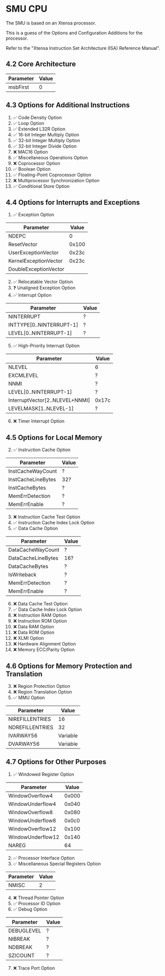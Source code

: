 # SMU CPU

The SMU is based on an Xtensa processor.

This is a guess of the Options and Configuration Additions for the processor.

Refer to the "Xtensa Instruction Set Architecture (ISA) Reference Manual".

## 4.2 Core Architecture

| Parameter | Value |
| --------- | ----- |
| msbFirst  | 0     |

## 4.3 Options for Additional Instructions

1.  ✅ Code Density Option
2.  ✅ Loop Option
3.  ✅ Extended L32R Option
4.  ✅ 16-bit Integer Multiply Option
5.  ✅ 32-bit Integer Multiply Option
6.  ✅ 32-bit Integer Divide Option
7.  ❌ MAC16 Option
8.  ✅ Miscellaneous Operations Option
9.  ❌ Coprocessor Option
10. ✅ Boolean Option
11. ✅ Floating-Point Coprocessor Option
12. ❌ Multiprocessor Synchronization Option
13. ✅ Conditional Store Option

## 4.4 Options for Interrupts and Exceptions

1.  ✅ Exception Option

| Parameter             | Value |
| --------------------- | ----- |
| NDEPC                 | 0     |
| ResetVector           | 0x100 |
| UserExceptionVector   | 0x23c |
| KernelExceptionVector | 0x23c |
| DoubleExceptionVector |       |
2.  ✅ Relocatable Vector Option
3.  ❓ Unaligned Exception Option
4.  ✅ Interrupt Option

| Parameter                | Value |
| ------------------------ | ----- |
| NINTERRUPT               | ?     |
| INTTYPE[0..NINTERRUPT-1] | ?     |
| LEVEL[0..NINTERRUPT-1]   | ?     |
5.  ✅ High-Priority Interrupt Option

| Parameter                       | Value |
| ------------------------------- | ----- |
| NLEVEL                          | 6     |
| EXCMLEVEL                       | ?     |
| NNMI                            | ?     |
| LEVEL[0..NINTERRUPT-1]          | ?     |
| InterruptVector[2..NLEVEL+NNMI] | 0x17c |
| LEVELMASK[1..NLEVEL-1]          | ?     |
6.  ❌ Timer Interrupt Option

## 4.5 Options for Local Memory

2.  ✅ Instruction Cache Option

| Parameter          | Value |
| ------------------ | ----- |
| InstCacheWayCount  | ?     |
| InstCacheLineBytes | 32?   |
| InstCacheBytes     | ?     |
| MemErrDetection    | ?     |
| MemErrEnable       | ?     |
3.  ❌ Instruction Cache Test Option
4.  ✅ Instruction Cache Index Lock Option
5.  ✅ Data Cache Option

| Parameter          | Value |
| ------------------ | ----- |
| DataCacheWayCount  | ?     |
| DataCacheLineBytes | 16?   |
| DataCacheBytes     | ?     |
| IsWriteback        | ?     |
| MemErrDetection    | ?     |
| MemErrEnable       | ?     |
6.  ❌ Data Cache Test Option
7.  ✅ Data Cache Index Lock Option
9.  ❌ Instruction RAM Option
10. ❌ Instruction ROM Option
11. ❌ Data RAM Option
12. ❌ Data ROM Option
13. ❌ XLMI Option
14. ❌ Hardware Alignment Option
15. ❌ Memory ECC/Parity Option


## 4.6 Options for Memory Protection and Translation

3.  ❌ Region Protection Option
4.  ❌ Region Translation Option
5.  ✅ MMU Option

| Parameter       | Value    |
| --------------- | -------- |
| NIREFILLENTRIES | 16       |
| NDREFILLENTRIES | 32       |
| IVARWAY56       | Variable |
| DVARWAY56       | Variable |

## 4.7 Options for Other Purposes

1.  ✅ Windowed Register Option

| Parameter         | Value |
| ----------------- | ----- |
| WindowOverflow4   | 0x000 |
| WindowUnderflow4  | 0x040 |
| WindowOverflow8   | 0x080 |
| WindowUnderflow8  | 0x0c0 |
| WindowOverflow12  | 0x100 |
| WindowUnderflow12 | 0x140 |
| NAREG             | 64    |
2.  ✅ Processor Interface Option
3.  ✅ Miscellaneous Special Registers Option

| Parameter | Value |
| --------- | ----- |
| NMISC     | 2     |
4.  ❌ Thread Pointer Option
5.  ✅ Processor ID Option
6.  ✅ Debug Option

| Parameter  | Value |
| ---------- | ----- |
| DEBUGLEVEL | ?     |
| NIBREAK    | ?     |
| NDBREAK    | ?     |
| SZICOUNT   | ?     |
7.  ❌ Trace Port Option

